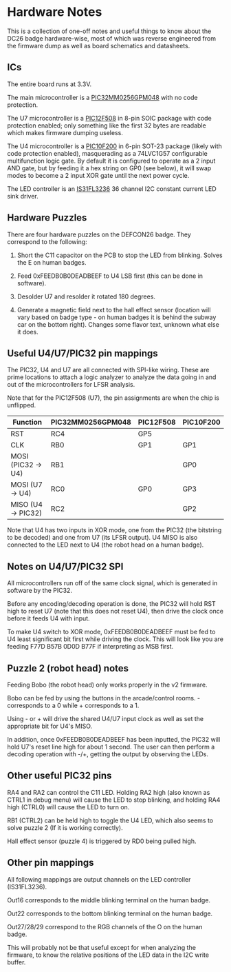 # Hardware Notes

This is a collection of one-off notes and useful things to know about the DC26 badge hardware-wise, most of which was reverse engineered from the firmware dump as well as board schematics and datasheets.

## ICs

The entire board runs at 3.3V.

The main microcontroller is a [PIC32MM0256GPM048](http://ww1.microchip.com/downloads/en/DeviceDoc/60001387c.pdf) with no code protection.

The U7 microcontroller is a [PIC12F508](http://ww1.microchip.com/downloads/en/DeviceDoc/41236E.pdf) in 8-pin SOIC package with code protection enabled; only something like the first 32 bytes are readable which makes firmware dumping useless.

The U4 microcontroller is a [PIC10F200](http://ww1.microchip.com/downloads/en/DeviceDoc/40001239F.pdf) in 6-pin SOT-23 package (likely with code protection enabled), masquerading as a 74LVC1G57 configurable multifunction logic gate. By default it is configured to operate as a 2 input AND gate, but by feeding it a hex string on GP0 (see below), it will swap modes to become a 2 input XOR gate until the next power cycle.

The LED controller is an [IS31FL3236](http://www.issi.com/WW/pdf/31FL3236.pdf) 36 channel I2C constant current LED sink driver.

## Hardware Puzzles

There are four hardware puzzles on the DEFCON26 badge. They correspond to the following:

1. Short the C11 capacitor on the PCB to stop the LED from blinking. Solves the E on human badges.

2. Feed 0xFEEDB0B0DEADBEEF to U4 LSB first (this can be done in software).

3. Desolder U7 and resolder it rotated 180 degrees.

4. Generate a magnetic field next to the hall effect sensor (location will vary based on badge type - on human badges it is behind the subway car on the bottom right). Changes some flavor text, unknown what else it does.

## Useful U4/U7/PIC32 pin mappings

The PIC32, U4 and U7 are all connected with SPI-like wiring. These are prime locations to attach a logic analyzer to analyze the data going in and out of the microcontrollers for LFSR analysis.

Note that for the PIC12F508 (U7), the pin assignments are when the chip is unflipped.

| Function           | PIC32MM0256GPM048 | PIC12F508 | PIC10F200 |
| ------------------ | ----------------- | --------- | --------- |
| RST                | RC4               | GP5       |           |
| CLK                | RB0               | GP1       | GP1       |
| MOSI (PIC32 -> U4) | RB1               |           | GP0       |
| MOSI (U7 -> U4)    | RC0               | GP0       | GP3       |
| MISO (U4 -> PIC32) | RC2               |           | GP2       |

Note that U4 has two inputs in XOR mode, one from the PIC32 (the bitstring to be decoded) and one from U7 (its LFSR output). U4 MISO is also connected to the LED next to U4 (the robot head on a human badge).

## Notes on U4/U7/PIC32 SPI

All microcontrollers run off of the same clock signal, which is generated in software by the PIC32.

Before any encoding/decoding operation is done, the PIC32 will hold RST high to reset U7 (note that this does not reset U4), then drive the clock once before it feeds U4 with input.

To make U4 switch to XOR mode, 0xFEEDB0B0DEADBEEF must be fed to U4 least significant bit first while driving the clock. This will look like you are feeding F77D B57B 0D0D B77F if interpreting as MSB first.

## Puzzle 2 (robot head) notes

Feeding Bobo (the robot head) only works properly in the v2 firmware.

Bobo can be fed by using the buttons in the arcade/control rooms. - corresponds to a 0 while + corresponds to a 1.

Using - or + will drive the shared U4/U7 input clock as well as set the appropriate bit for U4's MISO.

In addition, once 0xFEEDB0B0DEADBEEF has been inputted, the PIC32 will hold U7's reset line high for about 1 second. The user can then perform a decoding operation with -/+, getting the output by observing the LEDs.

## Other useful PIC32 pins

RA4 and RA2 can control the C11 LED. Holding RA2 high (also known as CTRL1 in debug menu) will cause the LED to stop blinking, and holding RA4 high (CTRL0) will cause the LED to turn on.

RB1 (CTRL2) can be held high to toggle the U4 LED, which also seems to solve puzzle 2 (If it is working correctly).

Hall effect sensor (puzzle 4) is triggered by RD0 being pulled high.

## Other pin mappings

All following mappings are output channels on the LED controller (IS31FL3236).

Out16 corresponds to the middle blinking terminal on the human badge.

Out22 corresponds to the bottom blinking terminal on the human badge.

Out27/28/29 correspond to the RGB channels of the O on the human badge.

This will probably not be that useful except for when analyzing the firmware, to know the relative positions of the LED data in the I2C write buffer.